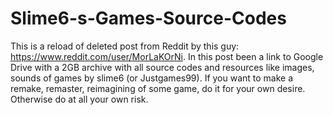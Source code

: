 # Slime6-s-Games-Source-Codes
This is a reload of deleted post from Reddit by this guy: https://www.reddit.com/user/MorLaKOrNi. In this post been a link to Google Drive with a 2GB archive with all source codes and resources like images, sounds of games by slime6 (or Justgames99). If you want to make a remake, remaster, reimagining of some game, do it for your own desire. Otherwise do at all your own risk.
